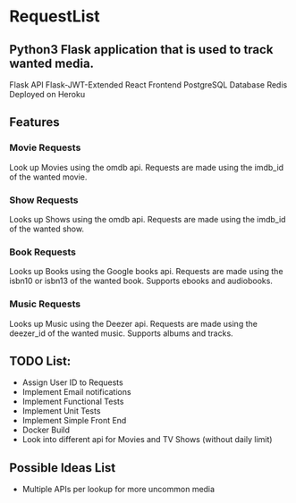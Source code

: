 # RequestList

## Python3 Flask application that is used to track wanted media.
Flask API
Flask-JWT-Extended
React Frontend
PostgreSQL Database
Redis
Deployed on Heroku

## Features
### Movie Requests
Look up Movies using the omdb api.
Requests are made using the imdb_id of the wanted movie.

### Show Requests
Looks up Shows using the omdb api.
Requests are made using the imdb_id of the wanted show.

### Book Requests
Looks up Books using the Google books api.
Requests are made using the isbn10 or isbn13 of the wanted book.
Supports ebooks and audiobooks.

### Music Requests
Looks up Music using the Deezer api.
Requests are made using the deezer_id of the wanted music.
Supports albums and tracks.


## TODO List:
* Assign User ID to Requests
* Implement Email notifications
* Implement Functional Tests
* Implement Unit Tests
* Implement Simple Front End
* Docker Build
* Look into different api for Movies and TV Shows (without daily limit)

## Possible Ideas List
* Multiple APIs per lookup for more uncommon media
